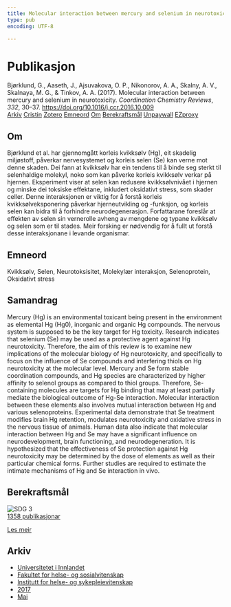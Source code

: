 ```yaml
---
title: Molecular interaction between mercury and selenium in neurotoxicity
type: pub
encoding: UTF-8

---
```

<h1>Publikasjon</h1>
<article id="csl-bib-container-RDQPKSEJ" class="csl-bib-container">
  <div class="csl-bib-body"> <div class="csl-entry">Bjørklund, G., Aaseth, J., Ajsuvakova, O. P., Nikonorov, A. A., Skalny, A. V., Skalnaya, M. G., &#38; Tinkov, A. A. (2017). Molecular interaction between mercury and selenium in neurotoxicity. <i>Coordination Chemistry Reviews</i>, <i>332</i>, 30–37. <a href="https://doi.org/10.1016/j.ccr.2016.10.009">https://doi.org/10.1016/j.ccr.2016.10.009</a></div> </div>
  <div class="csl-bib-buttons">
    <a href="#taxonomy-article-RDQPKSEJ" alt="archive" class="csl-bib-button">Arkiv</a>
    <a href="https://app.cristin.no/results/show.jsf?id=1468462" alt="Cristin" class="csl-bib-button">Cristin</a>
    <a href="http://zotero.org/groups/5881554/items/RDQPKSEJ" alt="Zotero" class="csl-bib-button">Zotero</a>
    <a href="#keywords-article-RDQPKSEJ" alt="keywords" class="csl-bib-button">Emneord</a>
    <a href="#about-article-RDQPKSEJ" alt="about_pub" class="csl-bib-button">Om</a>
    <a href="#sdg-article-RDQPKSEJ" alt="sdg" class="csl-bib-button">Berekraftsmål</a>
    <a href="https://doi.org/10.1016/j.ccr.2016.10.009" alt="Unpaywall" class="csl-bib-button">Unpaywall</a>
    <a href="https://doi.org/10.1016/j.ccr.2016.10.009" alt="EZproxy" class="csl-bib-button">EZproxy</a>
  </div>
  <div id="csl-bib-meta-container-RDQPKSEJ"></div>
</article>
<div id="csl-bib-meta-RDQPKSEJ" class="csl-bib-meta">
  <article id="about-article-RDQPKSEJ" class="about_pub-article">
    <h1>Om</h1>
    Bjørklund et al. har gjennomgått korleis kvikksølv (Hg), eit skadelig miljøstoff, påverkar nervesystemet og korleis selen (Se) kan verne mot denne skaden. Dei fann at kvikksølv har ein tendens til å binde seg sterkt til selenhaldige molekyl, noko som kan påverke korleis kvikksølv verkar på hjernen. Eksperiment viser at selen kan redusere kvikksølvnivået i hjernen og minske dei toksiske effektane, inkludert oksidativt stress, som skader celler. Denne interaksjonen er viktig for å forstå korleis kvikksølveksponering påverkar hjerneutvikling og -funksjon, og korleis selen kan bidra til å forhindre neurodegenerasjon. Forfattarane foreslår at effekten av selen sin vernerolle avheng av mengdene og typane kvikksølv og selen som er til stades. Meir forsking er nødvendig for å fullt ut forstå desse interaksjonane i levande organismar.
  </article>
  <article id="keywords-article-RDQPKSEJ" class="keywords-article">
    <h1>Emneord</h1>
    Kvikksølv, Selen, Neurotoksisitet, Molekylær interaksjon, Selenoprotein, Oksidativt stress
  </article>
  <article id="abstract-article-RDQPKSEJ" class="abstract-article">
    <h1>Samandrag</h1>
    Mercury (Hg) is an environmental toxicant being present in the environment as elemental Hg (Hg0), 
inorganic and organic Hg compounds. The nervous system is supposed to be the key target for Hg toxicity. 
Research indicates that selenium (Se) may be used as a protective agent against Hg neurotoxicity. 
Therefore, the aim of this review is to examine new implications of the molecular biology of Hg 
neurotoxicity, and specifically to focus on the influence of Se compounds and interfering thiols on 
Hg neurotoxicity at the molecular level. Mercury and Se form stable coordination compounds, and Hg 
species are characterized by higher affinity to selenol groups as compared to thiol groups. Therefore, 
Se-containing molecules are targets for Hg binding that may at least partially mediate the biological 
outcome of Hg-Se interaction. Molecular interaction between these elements also involves mutual 
interaction between Hg and various selenoproteins. Experimental data demonstrate that Se treatment 
modifies brain Hg retention, modulates neurotoxicity and oxidative stress in the nervous tissue of animals. 
Human data also indicate that molecular interaction between Hg and Se may have a significant 
influence on neurodevelopment, brain functioning, and neurodegeneration. It is hypothesized that the 
effectiveness of Se protection against Hg neurotoxicity may be determined by the dose of elements as 
well as their particular chemical forms. Further studies are required to estimate the intimate mechanisms 
of Hg and Se interaction in vivo.
  </article>
  <article id="sdg-article-RDQPKSEJ" class="sdg-article">
    <h1>Berekraftsmål</h1>
    <div class="sdg-container"><div id="sdg3" class="sdg">
        <img src="{{< params subfolder >}}images/sdg/sdg03_nn.png" class="image" alt="SDG 3">
        <div class="sdg-overlay">
          <a href="/nn/archive/?key=?sdg=3#archive" class="sdg-publication-count"><span>1358</span> publikasjonar</a>
          <p><a href="https://fn.no/om-fn/fns-baerekraftsmaal/god-helse-og-livskvalitet?lang=nno-NO" class="sdg-read-more">Les meir</a></p>
        </div>
      </div></div>
  </article>
  <article id="taxonomy-article-RDQPKSEJ" class="taxonomy-article">
    <h1>Arkiv</h1>
    <ul>
      <li>
        <a href="/nn/archive/?key=3DCRN523">Universitetet i Innlandet</a>
      </li>
      <li>
        <a href="/nn/archive/?key=IDKFS3MX">Fakultet for helse- og sosialvitenskap</a>
      </li>
      <li>
        <a href="/nn/archive/?key=GTV4ECMZ">Institutt for helse- og sykepleievitenskap</a>
      </li>
      <li>
        <a href="/nn/archive/?key=QV2QKSDS">2017</a>
      </li>
      <li>
        <a href="/nn/archive/?key=FDMJVLEC">Mai</a>
      </li>
    </ul>
  </article>
</div>
